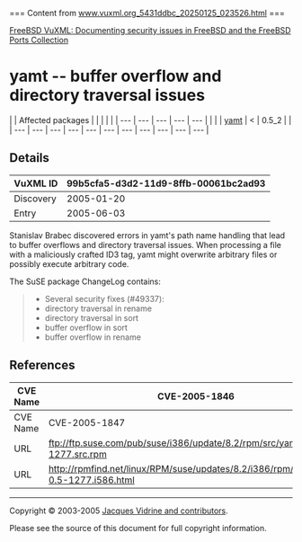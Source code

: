 === Content from www.vuxml.org_5431ddbc_20250125_023526.html ===

[FreeBSD
VuXML: Documenting security issues in FreeBSD and the
FreeBSD Ports Collection](./)
# yamt -- buffer overflow and directory traversal issues

| | Affected packages | | | | | | --- | --- | --- | --- | --- | |  |  | [yamt](pkg-yamt.html) | < | 0.5\_2 | |
| --- | --- | --- | --- | --- | --- | --- | --- | --- | --- | --- |

## Details

| VuXML ID | 99b5cfa5-d3d2-11d9-8ffb-00061bc2ad93 |
| --- | --- |
| Discovery | 2005-01-20 |
| Entry | 2005-06-03 |

Stanislav Brabec discovered errors in yamt's path name
handling that lead to buffer overflows and directory traversal
issues. When processing a file with a maliciously crafted ID3
tag, yamt might overwrite arbitrary files or possibly execute
arbitrary code.

The SuSE package ChangeLog contains:

> * Several security fixes (#49337):
> * directory traversal in rename
> * directory traversal in sort
> * buffer overflow in sort
> * buffer overflow in rename

## References

| CVE Name | CVE-2005-1846 |
| --- | --- |
| CVE Name | CVE-2005-1847 |
| URL | ftp://ftp.suse.com/pub/suse/i386/update/8.2/rpm/src/yamt-0.5-1277.src.rpm |
| URL | <http://rpmfind.net/linux/RPM/suse/updates/8.2/i386/rpm/i586/yamt-0.5-1277.i586.html> |

---

Copyright © 2003-2005 [Jacques Vidrine and contributors](contributors.html).

Please see the source of this document for full copyright
information.


